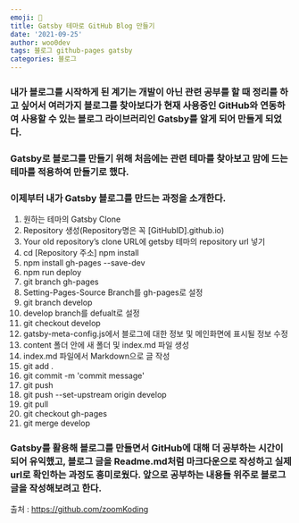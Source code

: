 ```yaml
---
emoji: 🐻
title: Gatsby 테마로 GitHub Blog 만들기
date: '2021-09-25'
author: woo0dev
tags: 블로그 github-pages gatsby
categories: 블로그
---
```


### 내가 블로그를 시작하게 된 계기는 개발이 아닌 관련 공부를 할 때 정리를 하고 싶어서 여러가지 블로그를 찾아보다가 현재 사용중인 GitHub와 연동하여 사용할 수 있는 블로그 라이브러리인 Gatsby를 알게 되어 만들게 되었다.

### Gatsby로 블로그를 만들기 위해 처음에는 관련 테마를 찾아보고 맘에 드는 테마를 적용하여 만들기로 했다.

### 이제부터 내가 Gatsby 블로그를 만드는 과정을 소개한다.

1. 원하는 테마의 Gatsby Clone
2. Repository 생성(Repository명은 꼭 [GitHubID].github.io)
3. Your old repository’s clone URL에 getsby 테마의 repository url 넣기
4. cd [Repository 주소] 
   npm install
5. npm install gh-pages --save-dev
6. npm run deploy
7. git branch gh-pages
8. Setting-Pages-Source Branch를 gh-pages로 설정
9. git branch develop
10. develop branch를 defualt로 설정
11. git checkout develop
12. gatsby-meta-config.js에서 블로그에 대한 정보 및 메인화면에 표시될 정보 수정
13. content 폴더 안에 새 폴더 및 index.md 파일 생성
14. index.md 파일에서 Markdown으로 글 작성
15. git add .
16. git commit -m 'commit message'
17. git push
18. git push --set-upstream origin develop
19. git pull
20. git checkout gh-pages
21. git merge develop



### Gatsby를 활용해 블로그를 만들면서 GitHub에 대해 더 공부하는 시간이 되어 유익했고, 블로그 글을 Readme.md처럼 마크다운으로 작성하고 실제 url로 확인하는 과정도 흥미로웠다. 앞으로 공부하는 내용들 위주로 블로그 글을 작성해보려고 한다.





출처 : https://github.com/zoomKoding